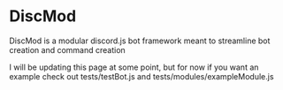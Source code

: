 # DiscMod
DiscMod is a modular discord.js bot framework meant to streamline bot creation and command creation

I will be updating this page at some point, but for now if you want an example check out tests/testBot.js and tests/modules/exampleModule.js

